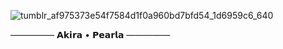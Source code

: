 ![tumblr_af975373e54f7584d1f0a960bd7bfd54_1d6959c6_640](https://github.com/user-attachments/assets/2ef1bc66-9e8b-463f-b1fe-816f36b74965)

————— 𝗔𝗸𝗶𝗿𝗮 • 𝗣𝗲𝗮𝗿𝗹𝗮 —————